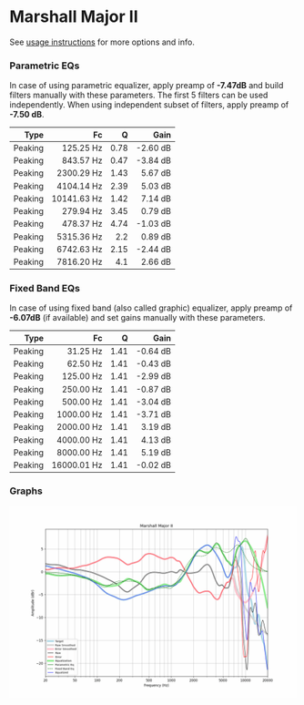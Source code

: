 # Marshall Major II
See [usage instructions](https://github.com/jaakkopasanen/AutoEq#usage) for more options and info.

### Parametric EQs
In case of using parametric equalizer, apply preamp of **-7.47dB** and build filters manually
with these parameters. The first 5 filters can be used independently.
When using independent subset of filters, apply preamp of **-7.50 dB**.

| Type    | Fc          |    Q | Gain     |
|--------:|------------:|-----:|---------:|
| Peaking | 125.25 Hz   | 0.78 | -2.60 dB |
| Peaking | 843.57 Hz   | 0.47 | -3.84 dB |
| Peaking | 2300.29 Hz  | 1.43 | 5.67 dB  |
| Peaking | 4104.14 Hz  | 2.39 | 5.03 dB  |
| Peaking | 10141.63 Hz | 1.42 | 7.14 dB  |
| Peaking | 279.94 Hz   | 3.45 | 0.79 dB  |
| Peaking | 478.37 Hz   | 4.74 | -1.03 dB |
| Peaking | 5315.36 Hz  | 2.2  | 0.89 dB  |
| Peaking | 6742.63 Hz  | 2.15 | -2.44 dB |
| Peaking | 7816.20 Hz  | 4.1  | 2.66 dB  |

### Fixed Band EQs
In case of using fixed band (also called graphic) equalizer, apply preamp of **-6.07dB**
(if available) and set gains manually with these parameters.

| Type    | Fc          |    Q | Gain     |
|--------:|------------:|-----:|---------:|
| Peaking | 31.25 Hz    | 1.41 | -0.64 dB |
| Peaking | 62.50 Hz    | 1.41 | -0.43 dB |
| Peaking | 125.00 Hz   | 1.41 | -2.99 dB |
| Peaking | 250.00 Hz   | 1.41 | -0.87 dB |
| Peaking | 500.00 Hz   | 1.41 | -3.04 dB |
| Peaking | 1000.00 Hz  | 1.41 | -3.71 dB |
| Peaking | 2000.00 Hz  | 1.41 | 3.19 dB  |
| Peaking | 4000.00 Hz  | 1.41 | 4.13 dB  |
| Peaking | 8000.00 Hz  | 1.41 | 5.19 dB  |
| Peaking | 16000.01 Hz | 1.41 | -0.02 dB |

### Graphs
![](./Marshall%20Major%20II.png)